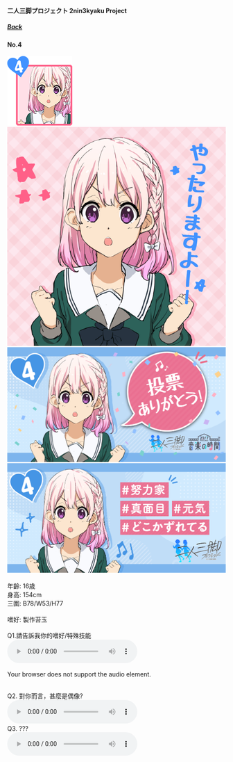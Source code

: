 #### 二人三脚プロジェクト 2nin3kyaku Project
##### [Back](2nin3kyaku_List.md)

#### No.4
<img src="../../../Img/Nanaon/2nin3kyaku/4/4_thumb.png"><br>
<img src="../../../Img/Nanaon/2nin3kyaku/4/4_main.png"><br>
<img src="../../../Img/Nanaon/2nin3kyaku/4/4_thanks.png"><br>
<img src="../../../Img/Nanaon/2nin3kyaku/4/4_desc.png"><br>
<br>
年齡: 16歳<br>
身高: 154cm<br>
三圍: B78/W53/H77<br>
<br>
嗜好: 製作苔玉<br>
<br>
Q1.請告訴我你的嗜好/特殊技能<br>
<audio controls="controls">
  <source type="audio/mp3" src="../../../Resources/2nin3kyaku/No4_voice_1.mp3"></source>
  <p>Your browser does not support the audio element.</p>
</audio><br>
Q2. 對你而言，甚麼是偶像? <br>
<audio controls="controls">
  <source type="audio/mp3" src="../../../Resources/2nin3kyaku/No4_voice_2.mp3"></source>
  <p>Your browser does not support the audio element.</p>
</audio><br>
Q3. ??? <br>
<audio controls="controls">
  <source type="audio/mp3" src="../../../Resources/2nin3kyaku/No4_voice_3.mp3"></source>
  <p>Your browser does not support the audio element.</p>
</audio><br>